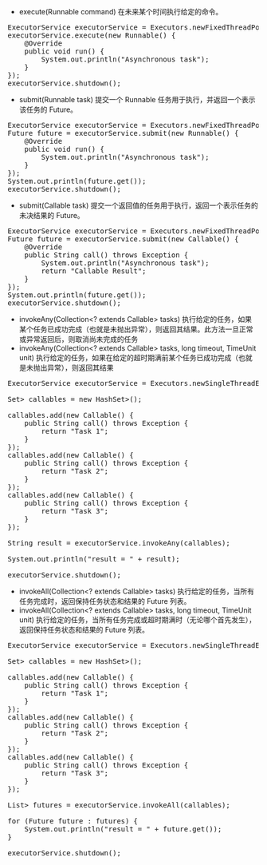 

- execute(Runnable command) 在未来某个时间执行给定的命令。

<pre>
ExecutorService executorService = Executors.newFixedThreadPool(10);
executorService.execute(new Runnable() {
    @Override
    public void run() {
        System.out.println("Asynchronous task");
    }
});
executorService.shutdown();
</pre>

- submit(Runnable task) 提交一个 Runnable 任务用于执行，并返回一个表示该任务的 Future。

<pre>
ExecutorService executorService = Executors.newFixedThreadPool(10);
Future future = executorService.submit(new Runnable() {
    @Override
    public void run() {
        System.out.println("Asynchronous task");
    }
});
System.out.println(future.get());
executorService.shutdown();
</pre>

-  submit(Callable<T> task) 提交一个返回值的任务用于执行，返回一个表示任务的未决结果的 Future。

<pre>
ExecutorService executorService = Executors.newFixedThreadPool(10);
Future<String> future = executorService.submit(new Callable<String>() {
    @Override
    public String call() throws Exception {
        System.out.println("Asynchronous task");
        return "Callable Result";
    }
});
System.out.println(future.get());
executorService.shutdown();
</pre>

- invokeAny(Collection<? extends Callable<T>> tasks)  执行给定的任务，如果某个任务已成功完成（也就是未抛出异常），则返回其结果。此方法一旦正常或异常返回后，则取消尚未完成的任务
- invokeAny(Collection<? extends Callable<T>> tasks, long timeout, TimeUnit unit) 执行给定的任务，如果在给定的超时期满前某个任务已成功完成（也就是未抛出异常），则返回其结果

<pre>
ExecutorService executorService = Executors.newSingleThreadExecutor();

Set<Callable<String>> callables = new HashSet<Callable<String>>();

callables.add(new Callable<String>() {
    public String call() throws Exception {
        return "Task 1";
    }
});
callables.add(new Callable<String>() {
    public String call() throws Exception {
        return "Task 2";
    }
});
callables.add(new Callable<String>() {
    public String call() throws Exception {
        return "Task 3";
    }
});

String result = executorService.invokeAny(callables);

System.out.println("result = " + result);

executorService.shutdown();
</pre>

- invokeAll(Collection<? extends Callable<T>> tasks)  执行给定的任务，当所有任务完成时，返回保持任务状态和结果的 Future 列表。
- invokeAll(Collection<? extends Callable<T>> tasks, long timeout, TimeUnit unit) 执行给定的任务，当所有任务完成或超时期满时（无论哪个首先发生），返回保持任务状态和结果的 Future 列表。

<pre>
ExecutorService executorService = Executors.newSingleThreadExecutor();

Set<Callable<String>> callables = new HashSet<Callable<String>>();

callables.add(new Callable<String>() {
    public String call() throws Exception {
        return "Task 1";
    }
});
callables.add(new Callable<String>() {
    public String call() throws Exception {
        return "Task 2";
    }
});
callables.add(new Callable<String>() {
    public String call() throws Exception {
        return "Task 3";
    }
});

List<Future<String>> futures = executorService.invokeAll(callables);

for (Future<String> future : futures) {
    System.out.println("result = " + future.get());
}

executorService.shutdown();
</pre>